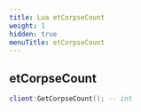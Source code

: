 ```yaml
---
title: Lua etCorpseCount
weight: 1
hidden: true
menuTitle: etCorpseCount
---
```

## etCorpseCount
```lua
client:GetCorpseCount(); -- int
```